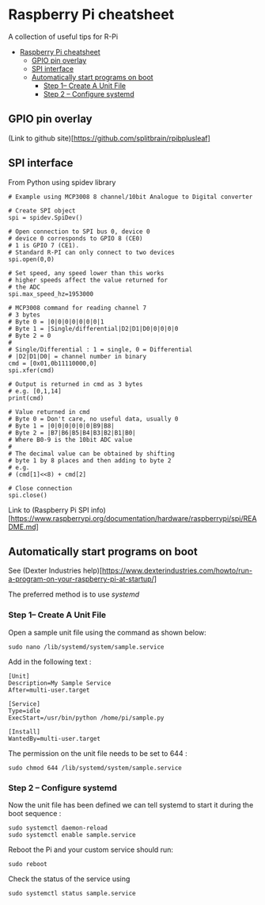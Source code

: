 # Raspberry Pi cheatsheet


A collection of useful tips for R-Pi

- [Raspberry Pi cheatsheet](#raspberry-pi-cheatsheet)
  - [GPIO pin overlay](#gpio-pin-overlay)
  - [SPI interface](#spi-interface)
  - [Automatically start programs on boot](#automatically-start-programs-on-boot)
    - [Step 1– Create A Unit File](#step-1-create-a-unit-file)
    - [Step 2 – Configure systemd](#step-2--configure-systemd)

## GPIO pin overlay


(Link to github site)[https://github.com/splitbrain/rpibplusleaf]


## SPI interface


From Python using spidev library

    # Example using MCP3008 8 channel/10bit Analogue to Digital converter

    # Create SPI object
    spi = spidev.SpiDev()

    # Open connection to SPI bus 0, device 0
    # device 0 corresponds to GPIO 8 (CE0)
    # 1 is GPIO 7 (CE1).
    # Standard R-PI can only connect to two devices
    spi.open(0,0)

    # Set speed, any speed lower than this works
    # higher speeds affect the value returned for
    # the ADC
    spi.max_speed_hz=1953000

    # MCP3008 command for reading channel 7
    # 3 bytes
    # Byte 0 = |0|0|0|0|0|0|0|1
    # Byte 1 = |Single/differential|D2|D1|D0|0|0|0|0
    # Byte 2 = 0
    #
    # Single/Differential : 1 = single, 0 = Differential
    # |D2|D1|D0| = channel number in binary
    cmd = [0x01,0b11110000,0]
    spi.xfer(cmd)

    # Output is returned in cmd as 3 bytes
    # e.g. [0,1,14]
    print(cmd)

    # Value returned in cmd
    # Byte 0 = Don't care, no useful data, usually 0
    # Byte 1 = |0|0|0|0|0|0|B9|B8|
    # Byte 2 = |B7|B6|B5|B4|B3|B2|B1|B0|
    # Where B0-9 is the 10bit ADC value
    #
    # The decimal value can be obtained by shifting
    # byte 1 by 8 places and then adding to byte 2
    # e.g.
    # (cmd[1]<<8) + cmd[2]

    # Close connection
    spi.close()

Link to (Raspberry Pi SPI info)[https://www.raspberrypi.org/documentation/hardware/raspberrypi/spi/README.md]
    

## Automatically start programs on boot


See (Dexter Industries help)[https://www.dexterindustries.com/howto/run-a-program-on-your-raspberry-pi-at-startup/]

The preferred method is to use *systemd*

### Step 1– Create A Unit File

Open a sample unit file using the command as shown below:


    sudo nano /lib/systemd/system/sample.service

Add in the following text :

    [Unit]
    Description=My Sample Service
    After=multi-user.target

    [Service]
    Type=idle
    ExecStart=/usr/bin/python /home/pi/sample.py

    [Install]
    WantedBy=multi-user.target


The permission on the unit file needs to be set to 644 :

    sudo chmod 644 /lib/systemd/system/sample.service

### Step 2 – Configure systemd

Now the unit file has been defined we can tell systemd to start it during the boot sequence :

    sudo systemctl daemon-reload
    sudo systemctl enable sample.service

Reboot the Pi and your custom service should run:

    sudo reboot

Check the status of the service using

    sudo systemctl status sample.service